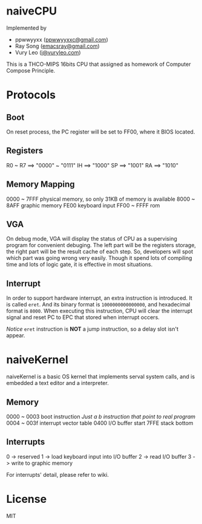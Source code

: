 naiveCPU
========
Implemented by

* ppwwyyxx (ppwwyyxxc@gmail.com)
* Ray Song (emacsray@gmail.com)
* Vury Leo (i@vuryleo.com)

This is a THCO-MIPS 16bits CPU that assigned as homework of Computer Compose Principle.

Protocols
=========

Boot
----
On reset process, the PC register will be set to FF00, where it BIOS located.

Registers
---------
R0 ~ R7 ==> "0000" ~ "0111"
IH ==> "1000"
SP ==> "1001"
RA ==> "1010"

Memory Mapping
--------------
0000 ~ 7FFF physical memory, so only 31KB of memory is available
8000 ~ 8AFF graphic memory
FE00 keyboard input
FF00 ~ FFFF rom

VGA
---
On debug mode, VGA will display the status of CPU as a supervising program for convenient debuging.
The left part will be the registers storage, the right part will be the result cache of each step.
So, developers will spot which part was going wrong very easily.
Though it spend lots of compiling time and lots of logic gate, it is effective in most situations.

Interrupt
---------
In order to support hardware interrupt, an extra instruction is introduced.
It is called `eret`. And its binary format is `1000000000000000`, and hexadecimal format is `8000`.
When executing this instruction, CPU will clear the interrupt signal and reset PC to EPC that stored when interrupt occers.

*Notice* `eret` instruction is **NOT** a jump instruction, so a delay slot isn't appear.

naiveKernel
===========
naiveKernel is a basic OS kernel that implements serval system calls, and is embedded a text editor and a interpreter.

Memory
------
0000 ~ 0003 boot instruction *Just a b instruction that point to real program*
0004 ~ 003f interrupt vector table
0400 I/O buffer start
7FFE stack bottom

Interrupts
----------
0 -> reserved
1 -> load keyboard input into I/O buffer
2 -> read I/O buffer
3 -> write to graphic memory

For interrupts' detail, please refer to wiki.

License
=======
MIT
